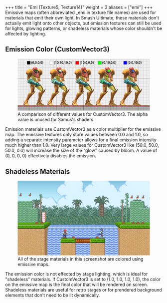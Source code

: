 +++
title = "Emi (Texture5, Texture14)"
weight = 3
aliases = ["emi"]
+++
Emissive maps (often abbreviated _emi in texture file names) are used for materials that emit their own light. 
In Smash Ultimate, these materials don't actually emit light onto other objects, but emission textures can still be 
used for lights, glowing patterns, or shadeless materials whose color shouldn't be affected by lighting. 

## Emission Color (CustomVector3)
<figure class="figure">
    <img src="samus_customvector3.jpg" height="auto" width="auto">
    <figcaption class="figure-caption text-center">A comparison of different values for CustomVector3. The alpha value is unused for Samus's shaders.</figcaption>
</figure>
Emission materials use CustomVector3 as a color multiplier for the emissive map. The emissive textures only store values between 0.0 and 1.0, so adding a separate intensity parameter allows for a final emission intensity much higher than 1.0. Very large values for CustomVector3 like (50.0, 50.0, 50.0, 0.0) will increase the size of the "glow" caused by bloom. A value of (0, 0, 0, 0)  effectively disables the emission.

## Shadeless Materials
<figure class="figure">
    <img src="mario_past_usa.jpg" height="auto" width="auto">
    <figcaption class="figure-caption text-center">All of the stage materials in this screenshot are colored using emissive maps.</figcaption>
</figure>
The emission color is not effected by stage lighting, which is ideal for "shadeless" materials. If CustomVector3 is set to (1.0, 1.0, 1.0, 1.0), the color on the emissive map is the final color that will be rendered on screen. Shadeless materials are useful for retro stages or for prendered background elements that don't need to be lit dynamically. 